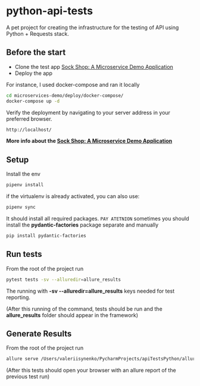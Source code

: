 # python-api-tests
A pet project for creating the infrastructure for the testing of API using Python + Requests stack.

## Before the start

- Clone the test app [Sock Shop: A Microservice Demo Application](https://github.com/microservices-demo/microservices-demo) 
- Deploy the app

For instance, I used docker-compose and ran it locally
```sh
cd microservices-demo/deploy/docker-compose/
docker-compose up -d
```
Verify the deployment by navigating to your server address in
your preferred browser.

```sh
http://localhost/
```

**More info about the [Sock Shop: A Microservice Demo Application](https://microservices-demo.github.io)**


## Setup

Install the env
```sh
pipenv install
```
if the virtualenv is already activated, you can also use:
```sh
pipenv sync
```

It should install all required packages.
`PAY ATETNION` sometimes you should install the **pydantic-factories** package separate and manually
```sh
pip install pydantic-factories
```

## Run tests

From the root of the project run 
```sh
pytest tests -sv --alluredir=allure_results
```
The running with **-sv --alluredir=allure_results** keys needed for test reporting.

(After this running of the command, tests should be run and the **allure_results** folder should appear in the framework)

## Generate Results

From the root of the project run 
```sh
allure serve /Users/valeriisynenko/PycharmProjects/apiTestsPython/allure_results
```
(After this tests should open your browser with an allure report of the previous test run)
